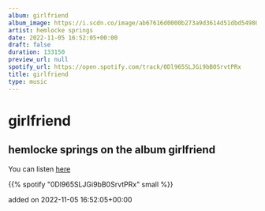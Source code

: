 ```yaml
---
album: girlfriend
album_image: https://i.scdn.co/image/ab67616d0000b273a9d3614d51dbd54980502f15
artist: hemlocke springs
date: 2022-11-05 16:52:05+00:00
draft: false
duration: 133150
preview_url: null
spotify_url: https://open.spotify.com/track/0Dl965SLJGi9bB0SrvtPRx
title: girlfriend
type: music
---
```



# girlfriend

## hemlocke springs on the album girlfriend

You can listen [here](https://open.spotify.com/track/0Dl965SLJGi9bB0SrvtPRx)

{{% spotify "0Dl965SLJGi9bB0SrvtPRx" small %}}

added on 2022-11-05 16:52:05+00:00